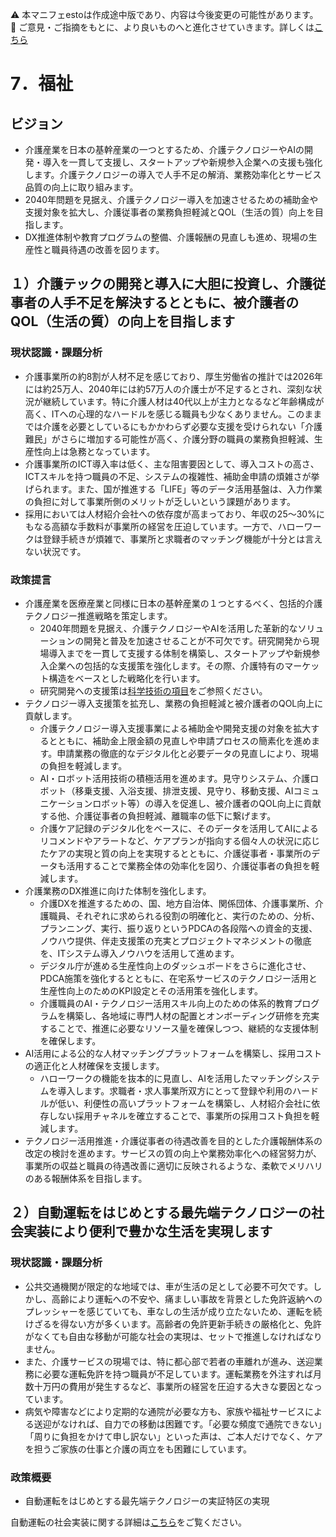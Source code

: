⚠️ 本マニフェestoは作成途中版であり、内容は今後変更の可能性があります。  
💬 ご意見・ご指摘をもとに、より良いものへと進化させていきます。詳しくは[こちら](README.md#このマニフェスト自身もみんなの知恵を集めて改善していきます)


# 7．福祉

## ビジョン

* 介護産業を日本の基幹産業の一つとするため、介護テクノロジーやAIの開発・導入を一貫して支援し、スタートアップや新規参入企業への支援も強化します。介護テクノロジーの導入で人手不足の解消、業務効率化とサービス品質の向上に取り組みます。
* 2040年問題を見据え、介護テクノロジー導入を加速させるための補助金や支援対象を拡大し、介護従事者の業務負担軽減とQOL（生活の質）向上を目指します。
* DX推進体制や教育プログラムの整備、介護報酬の見直しも進め、現場の生産性と職員待遇の改善を図ります。

## １）介護テックの開発と導入に大胆に投資し、介護従事者の人手不足を解決するとともに、被介護者のQOL（生活の質）の向上を目指します

### 現状認識・課題分析

* 介護事業所の約8割が人材不足を感じており、厚生労働省の推計では2026年には約25万人、2040年には約57万人の介護士が不足するとされ、深刻な状況が継続しています。特に介護人材は40代以上が主力となるなど年齢構成が高く、ITへの心理的なハードルを感じる職員も少なくありません。このままでは介護を必要としているにもかかわらず必要な支援を受けられない「介護難民」がさらに増加する可能性が高く、介護分野の職員の業務負担軽減、生産性向上は急務となっています。
* 介護事業所のICT導入率は低く、主な阻害要因として、導入コストの高さ、ICTスキルを持つ職員の不足、システムの複雑性、補助金申請の煩雑さが挙げられます。また、国が推進する「LIFE」等のデータ活用基盤は、入力作業の負担に対して事業所側のメリットが乏しいという課題があります。
* 採用においては人材紹介会社への依存度が高まっており、年収の25〜30%にもなる高額な手数料が事業所の経営を圧迫しています。一方で、ハローワークは登録手続きが煩雑で、事業所と求職者のマッチング機能が十分とは言えない状況です。

### 政策提言

* 介護産業を医療産業と同様に日本の基幹産業の１つとするべく、包括的介護テクノロジー推進戦略を策定します。
  * 2040年問題を見据え、介護テクノロジーやAIを活用した革新的なソリューションの開発と普及を加速させることが不可欠です。研究開発から現場導入までを一貫して支援する体制を構築し、スタートアップや新規参入企業への包括的な支援策を強化します。その際、介護特有のマーケット構造をベースとした戦略化を行います。
  * 研究開発への支援策は[科学技術の項目](https://policy.team-mir.ai/view/15_%E3%82%B9%E3%83%86%E3%83%83%E3%83%97%EF%BC%91%E7%A7%91%E5%AD%A6%E6%8A%80%E8%A1%93.md)をご参照ください。
* テクノロジー導入支援策を拡充し、業務の負担軽減と被介護者のQOL向上に貢献します。
  * 介護テクノロジー導入支援事業による補助金や開発支援の対象を拡大するとともに、補助金上限金額の見直しや申請プロセスの簡素化を進めます。申請業務の徹底的なデジタル化と必要データの見直しにより、現場の負担を軽減します。
  * AI・ロボット活用技術の積極活用を進めます。見守りシステム、介護ロボット（移乗支援、入浴支援、排泄支援、見守り、移動支援、AIコミュニケーションロボット等）の導入を促進し、被介護者のQOL向上に貢献する他、介護従事者の負担軽減、離職率の低下に繋げます。
  * 介護ケア記録のデジタル化をベースに、そのデータを活用してAIによるリコメンドやアラートなど、ケアプランが指向する個々人の状況に応じたケアの実現と質の向上を実現するとともに、介護従事者・事業所のデータも活用することで業務全体の効率化を図り、介護従事者の負担を軽減します。
* 介護業務のDX推進に向けた体制を強化します。
  * 介護DXを推進するための、国、地方自治体、関係団体、介護事業所、介護職員、それぞれに求められる役割の明確化と、実行のための、分析、プランニング、実行、振り返りというPDCAの各段階への資金的支援、ノウハウ提供、伴走支援策の充実とプロジェクトマネジメントの徹底を、ITシステム導入ノウハウを活用して進めます。
  * デジタル庁が進める生産性向上のダッシュボードをさらに進化させ、PDCA施策を強化するとともに、在宅系サービスのテクノロジー活用と生産性向上のためのKPI設定とその活用策を強化します。
  * 介護職員のAI・テクノロジー活用スキル向上のための体系的教育プログラムを構築し、各地域に専門人材の配置とオンボーディング研修を充実することで、推進に必要なリソース量を確保しつつ、継続的な支援体制を確保します。
* AI活用による公的な人材マッチングプラットフォームを構築し、採用コストの適正化と人材確保を支援します。
  * ハローワークの機能を抜本的に見直し、AIを活用したマッチングシステムを導入します。求職者・求人事業所双方にとって登録や利用のハードルが低い、利便性の高いプラットフォームを構築し、人材紹介会社に依存しない採用チャネルを確立することで、事業所の採用コスト負担を軽減します。
* テクノロジー活用推進・介護従事者の待遇改善を目的とした介護報酬体系の改定の検討を進めます。サービスの質の向上や業務効率化への経営努力が、事業所の収益と職員の待遇改善に適切に反映されるような、柔軟でメリハリのある報酬体系を目指します。

## ２）自動運転をはじめとする最先端テクノロジーの社会実装により便利で豊かな生活を実現します

### 現状認識・課題分析

* 公共交通機関が限定的な地域では、車が生活の足として必要不可欠です。しかし、高齢により運転への不安や、痛ましい事故を背景とした免許返納へのプレッシャーを感じていても、車なしの生活が成り立たないため、運転を続けざるを得ない方が多くいます。高齢者の免許更新手続きの厳格化と、免許がなくても自由な移動が可能な社会の実現は、セットで推進しなければなりません。
* また、介護サービスの現場では、特に都心部で若者の車離れが進み、送迎業務に必要な運転免許を持つ職員が不足しています。運転業務を外注すれば月数十万円の費用が発生するなど、事業所の経営を圧迫する大きな要因となっています。
* 病気や障害などにより定期的な通院が必要な方も、家族や福祉サービスによる送迎がなければ、自力での移動は困難です。「必要な頻度で通院できない」「周りに負担をかけて申し訳ない」といった声は、ご本人だけでなく、ケアを担うご家族の仕事と介護の両立をも困難にしています。

### 政策概要

* 自動運転をはじめとする最先端テクノロジーの実証特区の実現

自動運転の社会実装に関する詳細は[こちら](https://policy.team-mir.ai/view/34_%E3%82%B9%E3%83%86%E3%83%83%E3%83%97%EF%BC%93%E7%94%A3%E6%A5%AD.md)をご覧ください。
